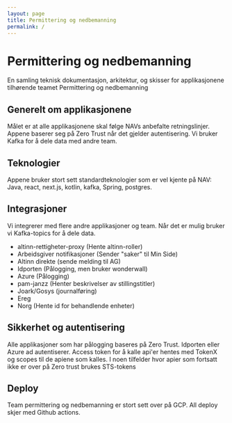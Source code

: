 ```yaml
---
layout: page
title: Permittering og nedbemanning
permalink: /
---
```

# Permittering og nedbemanning
En samling teknisk dokumentasjon, arkitektur, og skisser for applikasjonene tilhørende teamet Permittering og nedbemanning

## Generelt om applikasjonene
Målet er at alle applikasjonene skal følge NAVs anbefalte retningslinjer. Appene baserer seg på Zero Trust når det gjelder autentisering. Vi bruker Kafka for å dele data med andre team.

## Teknologier
Appene bruker stort sett standardteknologier som er vel kjente på NAV: Java, react, next.js, kotlin, kafka, Spring, postgres.

## Integrasjoner
Vi integrerer med flere andre applikasjoner og team. Når det er mulig bruker vi Kafka-topics for å dele data.

- altinn-rettigheter-proxy (Hente altinn-roller)
- Arbeidsgiver notifikasjoner (Sender "saker" til Min Side)
- Altinn direkte (sende melding til AG)
- Idporten (Pålogging, men bruker wonderwall)
- Azure (Pålogging)
- pam-janzz (Henter beskrivelser av stillingstitler)
- Joark/Gosys (journalføring)
- Ereg
- Norg (Hente id for behandlende enheter)

## Sikkerhet og autentisering
Alle applikasjoner som har pålogging baseres på Zero Trust. Idporten eller Azure ad autentiserer. Access token for å kalle api'er hentes med TokenX og scopes til de apiene som kalles. I noen tilfelder hvor apier som fortsatt ikke er over på Zero trust brukes STS-tokens

## Deploy
Team permittering og nedbemanning er stort sett over på GCP. All deploy skjer med Github actions.
